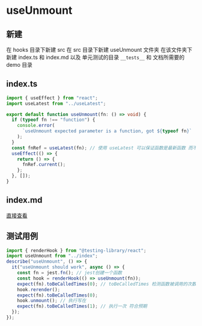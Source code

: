 # useUnmount

## 新建

在 hooks 目录下新建 src 在 src 目录下新建 useUnmount 文件夹 在该文件夹下 新建 index.ts 和 index.md 以及 单元测试的目录 `__tests__` 和 文档所需要的 demo 目录

## index.ts

```ts
import { useEffect } from "react";
import useLatest from "../useLatest";

export default function useUnmount(fn: () => void) {
  if (typeof fn !== "function") {
    console.error(
      `useUnmount expected parameter is a function, got ${typeof fn}`
    );
  }
  const fnRef = useLatest(fn); // 使用 useLatest 可以保证函数是最新函数 而不是旧函数 避免出现一些意外情况
  useEffect(() => {
    return () => {
      fnRef.current();
    };
  }, []);
}
```

## index.md

[直接查看](https://wj-shandian.github.io/sd-hooks/#/hooks/use-unmount)

## 测试用例

```js
import { renderHook } from "@testing-library/react";
import useUnmount from "../index";
describe("useUnmount", () => {
  it("useUnmount should work", async () => {
    const fn = jest.fn(); // jest创建一个函数
    const hook = renderHook(() => useUnmount(fn));
    expect(fn).toBeCalledTimes(0); // toBeCalledTimes 检测函数被调用的次数
    hook.rerender();
    expect(fn).toBeCalledTimes(0);
    hook.unmount(); // 执行写在
    expect(fn).toBeCalledTimes(1); // 执行一次 符合预期
  });
});
```
